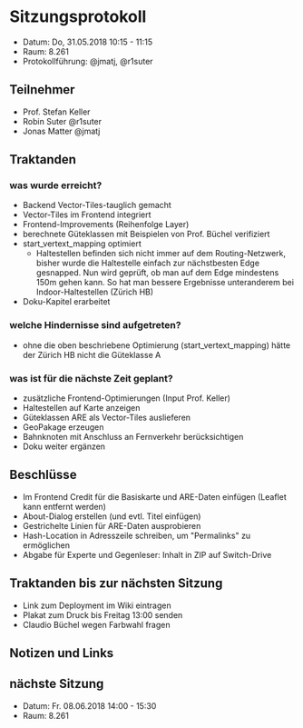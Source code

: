 # Sitzungsprotokoll

* Datum: Do, 31.05.2018 10:15 - 11:15
* Raum: 8.261
* Protokollführung: @jmatj, @r1suter

## Teilnehmer

* Prof. Stefan Keller
* Robin Suter @r1suter
* Jonas Matter @jmatj

## Traktanden

### was wurde erreicht?

* Backend Vector-Tiles-tauglich gemacht
* Vector-Tiles im Frontend integriert
* Frontend-Improvements (Reihenfolge Layer)
* berechnete Güteklassen mit Beispielen von Prof. Büchel verifiziert
* start_vertext_mapping optimiert
    * Haltestellen befinden sich nicht immer auf dem Routing-Netzwerk, bisher wurde die Haltestelle einfach zur nächstbesten Edge gesnapped. Nun wird geprüft, ob man auf dem Edge mindestens 150m gehen kann. So hat man bessere Ergebnisse unteranderem bei Indoor-Haltestellen (Zürich HB)
* Doku-Kapitel erarbeitet


### welche Hindernisse sind aufgetreten?

* ohne die oben beschriebene Optimierung (start_vertext_mapping) hätte der Zürich HB nicht die Güteklasse A

### was ist für die nächste Zeit geplant?

* zusätzliche Frontend-Optimierungen (Input Prof. Keller)
* Haltestellen auf Karte anzeigen
* Güteklassen ARE als Vector-Tiles auslieferen
* GeoPakage erzeugen
* Bahnknoten mit Anschluss an Fernverkehr berücksichtigen
* Doku weiter ergänzen


## Beschlüsse
* Im Frontend Credit für die Basiskarte und ARE-Daten einfügen (Leaflet kann entfernt werden)
* About-Dialog erstellen (und evtl. Titel einfügen)
* Gestrichelte Linien für ARE-Daten ausprobieren
* Hash-Location in Adresszeile schreiben, um "Permalinks" zu ermöglichen
* Abgabe für Experte und Gegenleser: Inhalt in ZIP auf Switch-Drive

## Traktanden bis zur nächsten Sitzung

* Link zum Deployment im Wiki eintragen
* Plakat zum Druck bis Freitag 13:00 senden
* Claudio Büchel wegen Farbwahl fragen

## Notizen und Links

## nächste Sitzung

* Datum: Fr. 08.06.2018 14:00 - 15:30
* Raum: 8.261
